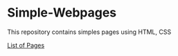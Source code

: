 # Simple-Webpages
This repository contains simples pages using HTML, CSS

<a href="https://vaishnavi8055.github.io/Simple-Webpages/index.html" target="_blank">List of Pages</a>
